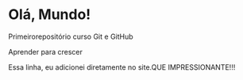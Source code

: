 # Olá, Mundo!
 Primeirorepositório curso Git e GitHub
 
 Aprender para crescer

 Essa linha, eu adicionei diretamente no site.QUE IMPRESSIONANTE!!!
